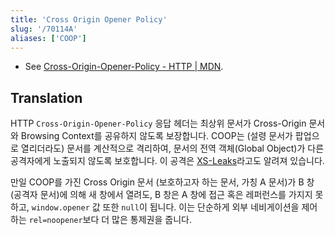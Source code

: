 ```yaml
---
title: 'Cross Origin Opener Policy'
slug: '/70114A'
aliases: ['COOP']
---
```


- See [Cross-Origin-Opener-Policy - HTTP | MDN](https://developer.mozilla.org/en-US/docs/Web/HTTP/Headers/Cross-Origin-Opener-Policy).

## Translation

HTTP `Cross-Origin-Opener-Policy` 응답 헤더는 최상위 문서가 Cross-Origin 문서와 Browsing Context를 공유하지 않도록 보장합니다.
COOP는 (설령 문서가 팝업으로 열리더라도) 문서를 계산적으로 격리하여, 문서의 전역 객체(Global Object)가 다른 공격자에게 노출되지 않도록 보호합니다.
이 공격은 [XS-Leaks](https://github.com/xsleaks/xsleaks)라고도 알려져 있습니다.

만일 COOP를 가진 Cross Origin 문서 (보호하고자 하는 문서, 가칭 A 문서)가 B 창(공격자 문서)에 의해 새 창에서 열려도, B 창은 A 창에 접근 혹은 레퍼런스를 가지지 못하고, `window.opener` 값 또한 `null`이 됩니다.
이는 단순하게 외부 네비게이션을 제어하는 `rel=noopener`보다 더 많은 통제권을 줍니다.

